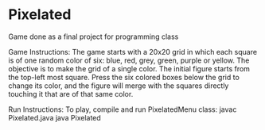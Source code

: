 # Pixelated
Game done as a final project for programming class

Game Instructions:
The game starts with a 20x20 grid in which each square is of one random color of six: blue, red, grey, green, purple or yellow.
The objective is to make the grid of a single color. 
The initial figure starts from the top-left most square. Press the six colored boxes below the grid to change its color, 
and the figure will merge with the squares directly touching it that are of that same color.

Run Instructions:
To play, compile and run PixelatedMenu class:
javac Pixelated.java
java Pixelated
